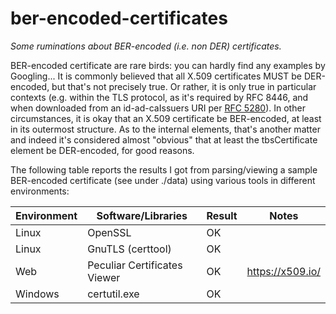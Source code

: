 # ber-encoded-certificates
_Some ruminations about BER-encoded (i.e. non DER) certificates._

BER-encoded certificate are rare birds: you can hardly find any examples by Googling... It is commonly believed that all X.509 certificates MUST be DER-encoded, but that's not precisely true. Or rather, it is only true in particular contexts (e.g. within the TLS protocol, as it's required by RFC 8446, and when downloaded from an id-ad-caIssuers URI per [RFC 5280](https://datatracker.ietf.org/doc/html/rfc5280)). In other circumstances, it is okay that an X.509 certificate be BER-encoded, at least in its outermost structure. As to the internal elements, that's another matter and indeed it's considered almost "obvious" that at least the tbsCertificate element be DER-encoded, for good reasons.

The following table reports the results I got from parsing/viewing a sample BER-encoded certificate (see under ./data) using various tools in different environments:

| Environment | Software/Libraries | Result | Notes |
| ------------- | ------------- | ----- | ----- |
| Linux  | OpenSSL  | OK |
| Linux   | GnuTLS (certtool)  | OK |
| Web | Peculiar Certificates Viewer | OK | https://x509.io/ |
| Windows | certutil.exe | OK |


